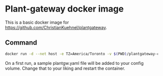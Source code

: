 # Plant-gateway docker image

This is a basic docker image for https://github.com/ChristianKuehnel/plantgateway.

## Command

```bash
docker run -d --net host -e TZ=America/Toronto -v $(PWD)/plantgateway-config:/config ghcr.io/Chris-V/plant-gateway
```

On a first run, a sample plantgw.yaml file will be added to your config volume. Change that to your liking and restart the container.

